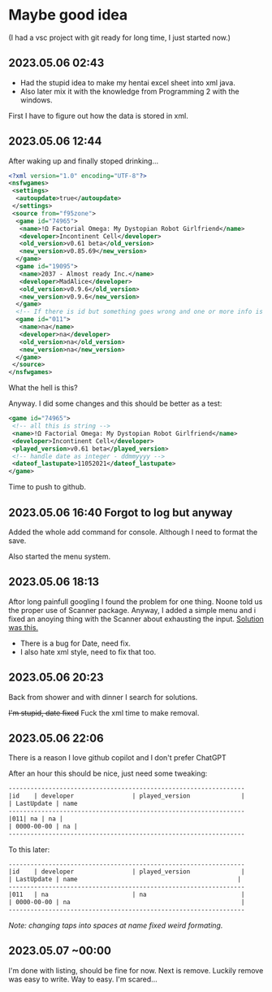 # Maybe good idea

(I had a vsc project with git ready for long time, I just started now.)

## 2023.05.06 02:43

- Had the stupid idea to make my hentai excel sheet into xml java.
- Also later mix it with the knowledge from Programming 2 with the windows.

First I have to figure out how the data is stored in xml.

## 2023.05.06 12:44

After waking up and finally stoped drinking...

``` xml
<?xml version="1.0" encoding="UTF-8"?>
<nsfwgames>
 <settings>
  <autoupdate>true</autoupdate>
 </settings>
 <source from="f95zone">
  <game id="74965">
   <name>!Ω Factorial Omega: My Dystopian Robot Girlfriend</name>
   <developer>Incontinent Cell</developer>
   <old_version>v0.61 beta</old_version>
   <new_version>v0.85.69</new_version>
  </game>
  <game id="19095">
   <name>2037 - Almost ready Inc.</name>
   <developer>MadAlice</developer>
   <old_version>v0.9.6</old_version>
   <new_version>v0.9.6</new_version>
  </game>
  <!-- If there is id but something goes wrong and one or more info is not available -->
  <game id="011">
   <name>na</name>
   <developer>na</developer>
   <old_version>na</old_version>
   <new_version>na</new_version>
  </game>
 </source>
</nsfwgames>
```

What the hell is this?

Anyway. I did some changes and this should be better as a test:

``` xml
<game id="74965">
 <!-- all this is string -->
 <name>!Ω Factorial Omega: My Dystopian Robot Girlfriend</name>
 <developer>Incontinent Cell</developer>
 <played_version>v0.61 beta</played_version>
 <!-- handle date as integer - ddmmyyyy -->
 <dateof_lastupate>11052021</dateof_lastupate>
</game>
```

Time to push to github.

## 2023.05.06 16:40 Forgot to log but anyway

Added the whole add command for console. Although I need to format the save.

Also started the menu system.

## 2023.05.06 18:13

Aftor long painfull googling I found the problem for one thing. Noone told us the proper use of Scanner package.
Anyway, I added a simple menu and i fixed an anoying thing with the Scanner about exhausting the input.
[Solution was this.](https://stackoverflow.com/questions/13576734/java-while-loop-for-menu-selection-console-based-program)

- There is a bug for Date, need fix.
- I also hate xml style, need to fix that too.

## 2023.05.06 20:23

Back from shower and with dinner I search for solutions.

~~I'm stupid, date fixed~~ Fuck the xml time to make removal.

## 2023.05.06 22:06

There is a reason I love github copilot and I don't prefer ChatGPT

After an hour this should be nice, just need some tweaking:

``` txt
-----------------------------------------------------------------
|id    | developer                | played_version              |
| LastUpdate | name                                                                                    |
-----------------------------------------------------------------
|011| na | na |
| 0000-00-00 | na |
-----------------------------------------------------------------
```

To this later:

``` txt
-----------------------------------------------------------------
|id    | developer                | played_version              |
| LastUpdate | name                                            |
-----------------------------------------------------------------
|011   | na                       | na                          |
| 0000-00-00 | na                                               |
-----------------------------------------------------------------
```

*Note: changing taps into spaces at name fixed weird formating.*

## 2023.05.07 ~00:00

I'm done with listing, should be fine for now. Next is remove.
Luckily remove was easy to write. Way to easy. I'm scared...
